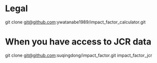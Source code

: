 <!-- ---
!-- Timestamp: 2025-09-30 20:35:50
!-- Author: ywatanabe
!-- File: /home/ywatanabe/proj/scitex_repo/src/scitex/scholar/externals/README.md
!-- --- -->

# Legal
git clone git@github.com:ywatanabe1989/impact_factor_calculator.git

# When you have access to JCR data
git clone git@github.com:suqingdong/impact_factor.git impact_factor_jcr

<!-- EOF -->